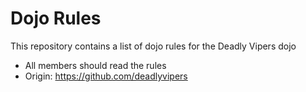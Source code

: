 Dojo Rules
==========

This repository contains a list of dojo rules for the Deadly Vipers dojo

* All members should read the rules
* Origin: https://github.com/deadlyvipers

